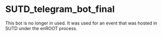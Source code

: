 # SUTD_telegram_bot_final
This bot is no longer in used. It was used for an event that was hosted in SUTD under the enROOT process.
